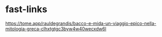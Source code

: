 # fast-links


https://tome.app/rauldegrandis/bacco-e-mida-un-viaggio-epico-nella-mitologia-greca-clhxtgtgc3byw4w40wecxdw6l
